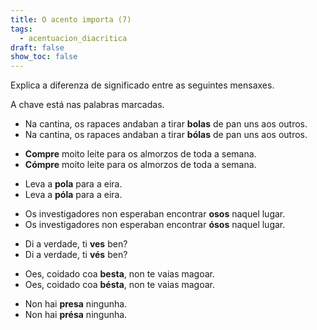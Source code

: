 ```yaml
---
title: O acento importa (7)
tags:
  - acentuacion_diacritica
draft: false
show_toc: false
---
```

Explica a diferenza de significado entre as seguintes mensaxes. 

A chave está nas palabras marcadas.

<article>

* Na cantina, os rapaces andaban a tirar **bolas** de pan uns aos outros.
* Na cantina, os rapaces andaban a tirar **bólas** de pan uns aos outros.

</article>

<article>

* **Compre** moito leite para os almorzos de toda a semana.
* **Cómpre** moito leite para os almorzos de toda a semana.

</article>

<article>

* Leva a **pola** para a eira.
* Leva a **póla** para a eira.

</article>

<article> 

* Os investigadores non esperaban encontrar **osos** naquel lugar.
* Os investigadores non esperaban encontrar **ósos** naquel lugar.

</article>

<article>

* Di a verdade, ti **ves** ben?
* Di a verdade, ti **vés** ben?

</article>

<article>

* Oes, coidado coa **besta**, non te vaias magoar.
* Oes, coidado coa **bésta**, non te vaias magoar.

</article>

<article>

* Non hai **presa** ningunha.
* Non hai **présa** ningunha.

</article>
